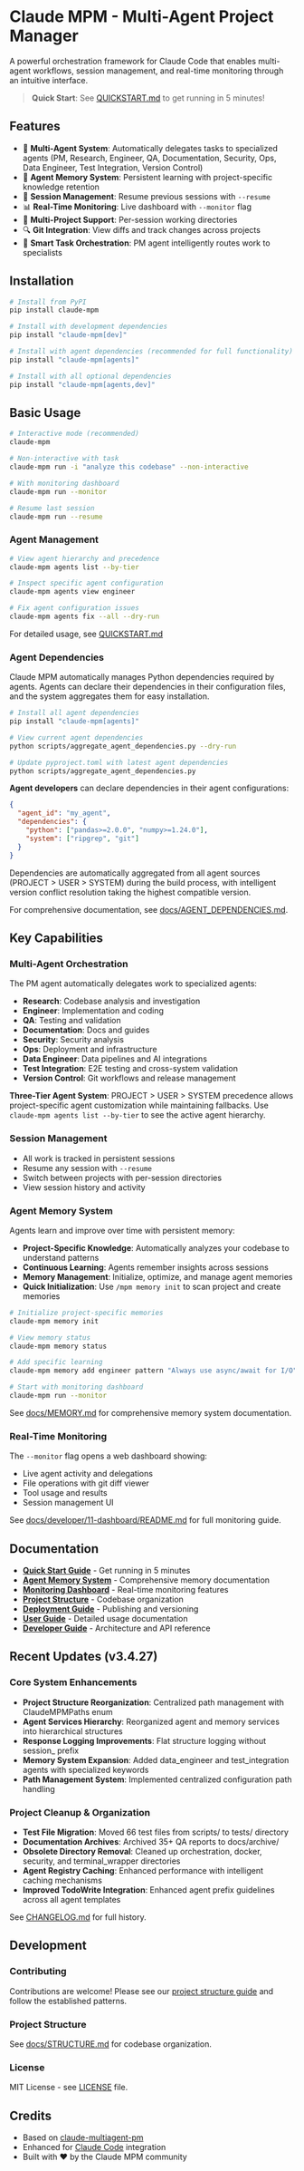 # Claude MPM - Multi-Agent Project Manager

A powerful orchestration framework for Claude Code that enables multi-agent workflows, session management, and real-time monitoring through an intuitive interface.

> **Quick Start**: See [QUICKSTART.md](QUICKSTART.md) to get running in 5 minutes!

## Features

- 🤖 **Multi-Agent System**: Automatically delegates tasks to specialized agents (PM, Research, Engineer, QA, Documentation, Security, Ops, Data Engineer, Test Integration, Version Control)
- 🧠 **Agent Memory System**: Persistent learning with project-specific knowledge retention
- 🔄 **Session Management**: Resume previous sessions with `--resume` 
- 📊 **Real-Time Monitoring**: Live dashboard with `--monitor` flag
- 📁 **Multi-Project Support**: Per-session working directories
- 🔍 **Git Integration**: View diffs and track changes across projects
- 🎯 **Smart Task Orchestration**: PM agent intelligently routes work to specialists

## Installation

```bash
# Install from PyPI
pip install claude-mpm

# Install with development dependencies
pip install "claude-mpm[dev]"

# Install with agent dependencies (recommended for full functionality)
pip install "claude-mpm[agents]"

# Install with all optional dependencies
pip install "claude-mpm[agents,dev]"
```

## Basic Usage

```bash
# Interactive mode (recommended)
claude-mpm

# Non-interactive with task
claude-mpm run -i "analyze this codebase" --non-interactive

# With monitoring dashboard
claude-mpm run --monitor

# Resume last session
claude-mpm run --resume
```

### Agent Management

```bash
# View agent hierarchy and precedence
claude-mpm agents list --by-tier

# Inspect specific agent configuration
claude-mpm agents view engineer

# Fix agent configuration issues
claude-mpm agents fix --all --dry-run
```

For detailed usage, see [QUICKSTART.md](QUICKSTART.md)

### Agent Dependencies

Claude MPM automatically manages Python dependencies required by agents. Agents can declare their dependencies in their configuration files, and the system aggregates them for easy installation.

```bash
# Install all agent dependencies
pip install "claude-mpm[agents]"

# View current agent dependencies
python scripts/aggregate_agent_dependencies.py --dry-run

# Update pyproject.toml with latest agent dependencies
python scripts/aggregate_agent_dependencies.py
```

**Agent developers** can declare dependencies in their agent configurations:

```json
{
  "agent_id": "my_agent",
  "dependencies": {
    "python": ["pandas>=2.0.0", "numpy>=1.24.0"],
    "system": ["ripgrep", "git"]
  }
}
```

Dependencies are automatically aggregated from all agent sources (PROJECT > USER > SYSTEM) during the build process, with intelligent version conflict resolution taking the highest compatible version.

For comprehensive documentation, see [docs/AGENT_DEPENDENCIES.md](docs/AGENT_DEPENDENCIES.md).

## Key Capabilities

### Multi-Agent Orchestration
The PM agent automatically delegates work to specialized agents:
- **Research**: Codebase analysis and investigation
- **Engineer**: Implementation and coding
- **QA**: Testing and validation
- **Documentation**: Docs and guides
- **Security**: Security analysis
- **Ops**: Deployment and infrastructure
- **Data Engineer**: Data pipelines and AI integrations
- **Test Integration**: E2E testing and cross-system validation
- **Version Control**: Git workflows and release management

**Three-Tier Agent System**: PROJECT > USER > SYSTEM precedence allows project-specific agent customization while maintaining fallbacks. Use `claude-mpm agents list --by-tier` to see the active agent hierarchy.

### Session Management
- All work is tracked in persistent sessions
- Resume any session with `--resume`
- Switch between projects with per-session directories
- View session history and activity

### Agent Memory System
Agents learn and improve over time with persistent memory:
- **Project-Specific Knowledge**: Automatically analyzes your codebase to understand patterns
- **Continuous Learning**: Agents remember insights across sessions
- **Memory Management**: Initialize, optimize, and manage agent memories
- **Quick Initialization**: Use `/mpm memory init` to scan project and create memories

```bash
# Initialize project-specific memories
claude-mpm memory init

# View memory status
claude-mpm memory status

# Add specific learning
claude-mpm memory add engineer pattern "Always use async/await for I/O"

# Start with monitoring dashboard
claude-mpm run --monitor
```

See [docs/MEMORY.md](docs/MEMORY.md) for comprehensive memory system documentation.

### Real-Time Monitoring
The `--monitor` flag opens a web dashboard showing:
- Live agent activity and delegations
- File operations with git diff viewer
- Tool usage and results
- Session management UI

See [docs/developer/11-dashboard/README.md](docs/developer/11-dashboard/README.md) for full monitoring guide.


## Documentation

- **[Quick Start Guide](QUICKSTART.md)** - Get running in 5 minutes
- **[Agent Memory System](docs/MEMORY.md)** - Comprehensive memory documentation
- **[Monitoring Dashboard](docs/developer/11-dashboard/README.md)** - Real-time monitoring features
- **[Project Structure](docs/STRUCTURE.md)** - Codebase organization
- **[Deployment Guide](docs/DEPLOY.md)** - Publishing and versioning
- **[User Guide](docs/user/)** - Detailed usage documentation
- **[Developer Guide](docs/developer/)** - Architecture and API reference

## Recent Updates (v3.4.27)

### Core System Enhancements
- **Project Structure Reorganization**: Centralized path management with ClaudeMPMPaths enum
- **Agent Services Hierarchy**: Reorganized agent and memory services into hierarchical structures  
- **Response Logging Improvements**: Flat structure logging without session_ prefix
- **Memory System Expansion**: Added data_engineer and test_integration agents with specialized keywords
- **Path Management System**: Implemented centralized configuration path handling

### Project Cleanup & Organization
- **Test File Migration**: Moved 66 test files from scripts/ to tests/ directory
- **Documentation Archives**: Archived 35+ QA reports to docs/archive/
- **Obsolete Directory Removal**: Cleaned up orchestration, docker, security, and terminal_wrapper directories
- **Agent Registry Caching**: Enhanced performance with intelligent caching mechanisms
- **Improved TodoWrite Integration**: Enhanced agent prefix guidelines across all agent templates

See [CHANGELOG.md](CHANGELOG.md) for full history.

## Development

### Contributing
Contributions are welcome! Please see our [project structure guide](docs/STRUCTURE.md) and follow the established patterns.

### Project Structure
See [docs/STRUCTURE.md](docs/STRUCTURE.md) for codebase organization.

### License
MIT License - see [LICENSE](LICENSE) file.

## Credits

- Based on [claude-multiagent-pm](https://github.com/kfsone/claude-multiagent-pm)
- Enhanced for [Claude Code](https://docs.anthropic.com/en/docs/claude-code) integration
- Built with ❤️ by the Claude MPM community

